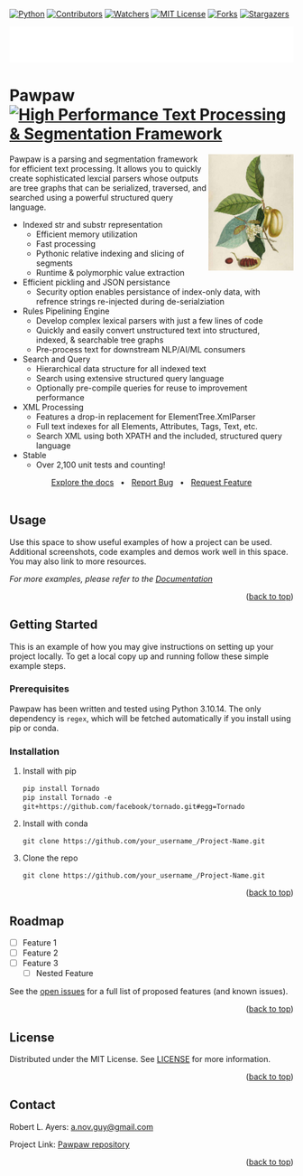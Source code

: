 <!-- Back to top link -->
<a name="readme-top"></a>

<!-- PROJECT SHIELDS -->
[![Python][Python.org]][Python-url]
[![Contributors][contributors-shield]][contributors-url]
[![Watchers][watchers-shield]][watchers-url]
[![MIT License][license-shield]][license-url]
[![Forks][forks-social]][forks-url]
[![Stargazers][stars-social]][stars-url]
<br />

![Pawpaw](svg/title.svg)

# Pawpaw  [![High Performance Text Processing & Segmentation Framework][byline-img]][repo]

<!-- PROJECT LOGO -->
<img align="right" width="30%" height="30%" alt="Pawpaw logo" src="images/pawpaw.png" >  

Pawpaw is a parsing and segmentation framework for efficient text processing.  It allows
you to quickly create sophisticated lexcial parsers whose outputs are tree graphs that can be
serialized, traversed, and searched using a powerful structured query language.

- Indexed str and substr representation
  - Efficient memory utilization
  - Fast processing
  - Pythonic relative indexing and slicing of segments
  - Runtime & polymorphic value extraction
- Efficient pickling and JSON persistance
  - Security option enables persistance of index-only data, with refrence strings re-injected during de-serialziation 
- Rules Pipelining Engine
  - Develop complex lexical parsers with just a few lines of code
  - Quickly and easily convert unstructured text into structured, indexed, & searchable tree graphs
  - Pre-process text for downstream NLP/AI/ML consumers
- Search and Query
  - Hierarchical data structure for all indexed text
  - Search using extensive structured query language
  - Optionally pre-compile queries for reuse to improvement performance
- XML Processing
  - Features a drop-in replacement for ElementTree.XmlParser
  - Full text indexes for all Elements, Attributes, Tags, Text, etc. 
  - Search XML using both XPATH and the included, structured query language
- Stable
  - Over 2,100 unit tests and counting!

<div align="center">
  <a href="https://github.com/rlayers/pawpaw/tree/master/docs">Explore the docs</a>
  &nbsp;&nbsp;•&nbsp;&nbsp;
  <a href="https://github.com/rlayers/pawpaw/issues">Report Bug</a>
  &nbsp;&nbsp;•&nbsp;&nbsp;
  <a href="https://github.com/rlayers/pawpaw/issues">Request Feature</a>
</div>
<br />

<!-- USAGE EXAMPLES -->
## Usage

Use this space to show useful examples of how a project can be used. Additional screenshots, code examples and demos work well in this space. You may also link to more resources.

_For more examples, please refer to the [Documentation](docs)_

<p align="right">(<a href="#readme-top">back to top</a>)</p>


<!-- GETTING STARTED -->
## Getting Started

This is an example of how you may give instructions on setting up your project locally.
To get a local copy up and running follow these simple example steps.

### Prerequisites

Pawpaw has been written and tested using Python 3.10.14.  The only dependency is
```regex```, which will be fetched automatically if you install using pip or conda.

### Installation

1. Install with pip
   ```
   pip install Tornado
   pip install Tornado -e git+https://github.com/facebook/tornado.git#egg=Tornado
   ```
  
2. Install with conda
   ```
   git clone https://github.com/your_username_/Project-Name.git
   ```

3. Clone the repo
   ```
   git clone https://github.com/your_username_/Project-Name.git
   ```

<p align="right">(<a href="#readme-top">back to top</a>)</p>


<!-- ROADMAP -->
## Roadmap

- [ ] Feature 1
- [ ] Feature 2
- [ ] Feature 3
    - [ ] Nested Feature

See the [open issues](issues) for a full list of proposed features (and known issues).

<p align="right">(<a href="#readme-top">back to top</a>)</p>



<!-- LICENSE -->
## License

Distributed under the MIT License. See [LICENSE](LICENSE) for more information.

<p align="right">(<a href="#readme-top">back to top</a>)</p>



<!-- CONTACT -->
## Contact

Robert L. Ayers: <a alt="e-mail" href="email@a.nov.guy@gmail.com">a.nov.guy@gmail.com</a>

Project Link: [Pawpaw repository](/.)

<p align="right">(<a href="#readme-top">back to top</a>)</p>



<!-- MARKDOWN LINKS & IMAGES -->
<!-- https://www.markdownguide.org/basic-syntax/#reference-style-links -->

[repo]: ./
[byline-img]: https://img.shields.io/badge/-High%20Performance%20Text%20Processing%20%26%20Segmentation%20Framework-FFFFFF

[Python.org]: https://img.shields.io/badge/python-3.10-blue.svg?style=flat&logo=angular&logoColor=white
[Python-url]: https://www.python.org

[contributors-shield]: https://img.shields.io/github/contributors/rlayers/pawpaw.svg?style=flat
[contributors-url]: https://github.com/rlayers/pawpaw/graphs/contributors

[watchers-shield]: https://img.shields.io/github/watchers/rlayers/pawpaw.svg?style=flat
[watchers-url]: https://github.com/rlayers/pawpaw/watchers

[license-shield]: https://img.shields.io/github/license/rlayers/pawpaw.svg?style=flat
[license-url]: https://github.com/rlayers/pawpaw/blob/master/LICENSE

[issues-shield]: https://img.shields.io/github/issues/rlayers/pawpaw.svg?style=flat
[issues-url]: https://github.com/rlayers/pawpaw/issues

[forks-social]: https://img.shields.io/github/forks/rlayers/pawpaw.svg?style=social
[forks-shield]: https://img.shields.io/github/forks/rlayers/pawpaw.svg?style=flat
[forks-url]: https://github.com/rlayers/pawpaw/network/members

[stars-social]: https://img.shields.io/github/stars/rlayers/pawpaw.svg?style=social
[stars-shield]: https://img.shields.io/github/stars/rlayers/pawpaw.svg?style=flat
[stars-url]: https://github.com/rlayers/pawpaw/stargazers

[PyCharm-shield]: https://img.shields.io/badge/PyCharm-000000.svg?&style=flat&logo=PyCharm&logoColor=white
[PyCharm-url]: https://www.jetbrains.com/pycharm/
